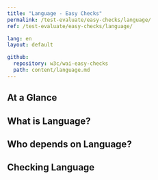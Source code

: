 ```yaml
---
title: "Language - Easy Checks"
permalink: /test-evaluate/easy-checks/language/
ref: /test-evaluate/easy-checks/language/

lang: en
layout: default

github:
  repository: w3c/wai-easy-checks
  path: content/language.md
---
```


## At a Glance

## What is Language?

## Who depends on Language?

## Checking Language

